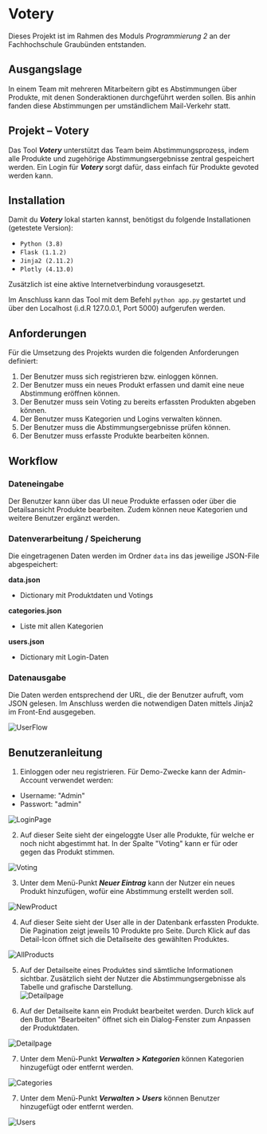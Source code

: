 
# Votery  
Dieses Projekt ist im Rahmen des Moduls *Programmierung 2* an der Fachhochschule Graubünden entstanden.   
  
## Ausgangslage  
In einem Team mit mehreren Mitarbeitern gibt es Abstimmungen über Produkte, mit denen Sonderaktionen durchgeführt werden sollen. Bis anhin fanden diese Abstimmungen per umständlichem Mail-Verkehr statt.   
  
## Projekt – Votery  
Das Tool ***Votery*** unterstützt das Team beim Abstimmungsprozess, indem alle Produkte und zugehörige Abstimmungsergebnisse zentral gespeichert werden. Ein Login für ***Votery*** sorgt dafür, dass einfach für Produkte gevoted werden kann.   
  
## Installation  
Damit du ***Votery*** lokal starten kannst, benötigst du folgende Installationen (getestete Version):   
 - `Python (3.8)`  
 - `Flask (1.1.2)`  
 - `Jinja2 (2.11.2)`  
 - `Plotly (4.13.0)`  
 
 Zusätzlich ist eine aktive Internetverbindung vorausgesetzt.   
  
Im Anschluss kann das Tool mit dem Befehl `python app.py` gestartet und über den Localhost (i.d.R 127.0.0.1, Port 5000) aufgerufen werden.   
  
## Anforderungen  
Für die Umsetzung des Projekts wurden die folgenden Anforderungen definiert:   
  
1. Der Benutzer muss sich registrieren bzw. einloggen können.   
2. Der Benutzer muss ein neues Produkt erfassen und damit eine neue Abstimmung eröffnen können.   
3. Der Benutzer muss sein Voting zu bereits erfassten Produkten abgeben können.   
4. Der Benutzer muss Kategorien und Logins verwalten können.   
5. Der Benutzer muss die Abstimmungsergebnisse prüfen können.   
6. Der Benutzer muss erfasste Produkte bearbeiten können.   
  
## Workflow  
  
### Dateneingabe  
Der Benutzer kann über das UI neue Produkte erfassen oder über die Detailsansicht Produkte bearbeiten. Zudem können neue Kategorien und weitere Benutzer ergänzt werden. 

### Datenverarbeitung / Speicherung
Die eingetragenen Daten werden im Ordner `data` ins das jeweilige JSON-File abgespeichert:

**data.json**
 - Dictionary mit Produktdaten und Votings

**categories.json**
 - Liste mit allen Kategorien

**users.json**
 - Dictionary mit Login-Daten

### Datenausgabe
Die Daten werden entsprechend der URL, die der Benutzer aufruft, vom JSON gelesen. Im Anschluss werden die notwendigen Daten mittels Jinja2 im Front-End ausgegeben. 

![UserFlow](docs/UseCaseVotery.png)

## Benutzeranleitung

1. Einloggen oder neu registrieren. Für Demo-Zwecke kann der Admin-Account verwendet werden:   
- Username: "Admin"  
- Passwort: "admin"  
  
  
![LoginPage](docs/01_login.png?s=100)  
  
2. Auf dieser Seite sieht der eingeloggte User alle Produkte, für welche er noch nicht abgestimmt hat. In der Spalte "Voting" kann er für oder gegen das Produkt stimmen. 
  
![Voting](docs/02_voting.png)  

3. Unter dem Menü-Punkt ***Neuer Eintrag*** kann der Nutzer ein neues Produkt hinzufügen, wofür eine Abstimmung erstellt werden soll. 

![NewProduct](docs/04_new.png)  

4. Auf dieser Seite sieht der User alle in der Datenbank erfassten Produkte. Die Pagination zeigt jeweils 10 Produkte pro Seite. Durch Klick auf das Detail-Icon öffnet sich die Detailseite des gewählten Produktes. 
  
![AllProducts](docs/03_all.png)  

   5. Auf der Detailseite eines Produktes sind sämtliche Informationen sichtbar. Zusätzlich sieht der Nutzer die Abstimmungsergebnisse als Tabelle und grafische Darstellung.  
![Detailpage](docs/05_pdp.png)  

6. Auf der Detailseite kann ein Produkt bearbeitet werden. Durch klick auf den Button "Bearbeiten" öffnet sich ein Dialog-Fenster zum Anpassen der Produktdaten. 
  
![Detailpage](docs/06_edit.png)  

7. Unter dem Menü-Punkt ***Verwalten > Kategorien*** können Kategorien hinzugefügt oder entfernt werden. 
  
![Categories](docs/07_categories.png)  

7. Unter dem Menü-Punkt ***Verwalten > Users*** können Benutzer hinzugefügt oder entfernt werden. 
  
![Users](docs/08_users.png)

